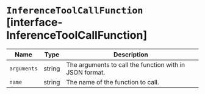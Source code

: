 # `InferenceToolCallFunction` [interface-InferenceToolCallFunction]

| Name | Type | Description |
| - | - | - |
| `arguments` | string | The arguments to call the function with in JSON format. |
| `name` | string | The name of the function to call. |
